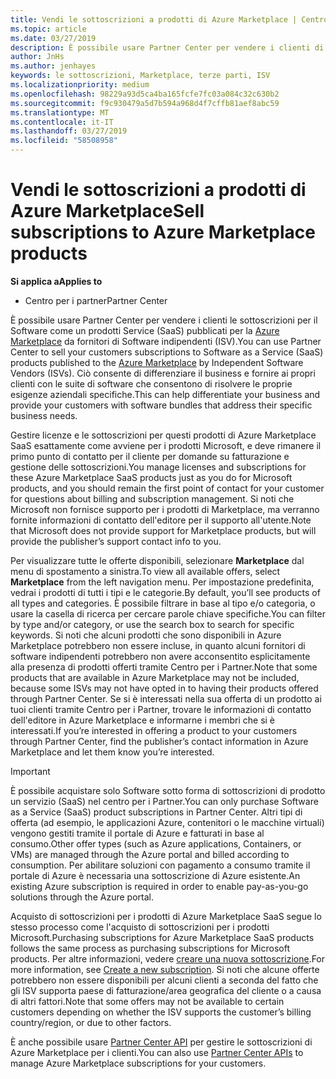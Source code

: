```yaml
---
title: Vendi le sottoscrizioni a prodotti di Azure Marketplace | Centro per i partner
ms.topic: article
ms.date: 03/27/2019
description: È possibile usare Partner Center per vendere i clienti di sottoscrizioni per il Software come servizio (SaaS) prodotti pubblicati in Azure Marketplace da fornitori di Software indipendenti (ISV).
author: JnHs
ms.author: jenhayes
keywords: le sottoscrizioni, Marketplace, terze parti, ISV
ms.localizationpriority: medium
ms.openlocfilehash: 98229a93d5ca4ba165fcfe7fc03a084c32c630b2
ms.sourcegitcommit: f9c930479a5d7b594a968d4f7cffb81aef8abc59
ms.translationtype: MT
ms.contentlocale: it-IT
ms.lasthandoff: 03/27/2019
ms.locfileid: "58508958"
---
```

# <a name="sell-subscriptions-to-azure-marketplace-products"></a><span data-ttu-id="c30f7-104">Vendi le sottoscrizioni a prodotti di Azure Marketplace</span><span class="sxs-lookup"><span data-stu-id="c30f7-104">Sell subscriptions to Azure Marketplace products</span></span>

<span data-ttu-id="c30f7-105">**Si applica a**</span><span class="sxs-lookup"><span data-stu-id="c30f7-105">**Applies to**</span></span>

-  <span data-ttu-id="c30f7-106">Centro per i partner</span><span class="sxs-lookup"><span data-stu-id="c30f7-106">Partner Center</span></span>


<span data-ttu-id="c30f7-107">È possibile usare Partner Center per vendere i clienti le sottoscrizioni per il Software come un prodotti Service (SaaS) pubblicati per la [Azure Marketplace](https://azuremarketplace.microsoft.com/marketplace) da fornitori di Software indipendenti (ISV).</span><span class="sxs-lookup"><span data-stu-id="c30f7-107">You can use Partner Center to sell your customers subscriptions to Software as a Service (SaaS) products published to the [Azure Marketplace](https://azuremarketplace.microsoft.com/marketplace) by Independent Software Vendors (ISVs).</span></span> <span data-ttu-id="c30f7-108">Ciò consente di differenziare il business e fornire ai propri clienti con le suite di software che consentono di risolvere le proprie esigenze aziendali specifiche.</span><span class="sxs-lookup"><span data-stu-id="c30f7-108">This can help differentiate your business and provide your customers with software bundles that address their specific business needs.</span></span> 

<span data-ttu-id="c30f7-109">Gestire licenze e le sottoscrizioni per questi prodotti di Azure Marketplace SaaS esattamente come avviene per i prodotti Microsoft, e deve rimanere il primo punto di contatto per il cliente per domande su fatturazione e gestione delle sottoscrizioni.</span><span class="sxs-lookup"><span data-stu-id="c30f7-109">You manage licenses and subscriptions for these Azure Marketplace SaaS products just as you do for Microsoft products, and you should remain the first point of contact for your customer for questions about billing and subscription management.</span></span> <span data-ttu-id="c30f7-110">Si noti che Microsoft non fornisce supporto per i prodotti di Marketplace, ma verranno fornite informazioni di contatto dell'editore per il supporto all'utente.</span><span class="sxs-lookup"><span data-stu-id="c30f7-110">Note that Microsoft does not provide support for Marketplace products, but will provide the publisher’s support contact info to you.</span></span>

<span data-ttu-id="c30f7-111">Per visualizzare tutte le offerte disponibili, selezionare **Marketplace** dal menu di spostamento a sinistra.</span><span class="sxs-lookup"><span data-stu-id="c30f7-111">To view all available offers, select **Marketplace** from the left navigation menu.</span></span> <span data-ttu-id="c30f7-112">Per impostazione predefinita, vedrai i prodotti di tutti i tipi e le categorie.</span><span class="sxs-lookup"><span data-stu-id="c30f7-112">By default, you’ll see products of all types and categories.</span></span> <span data-ttu-id="c30f7-113">È possibile filtrare in base al tipo e/o categoria, o usare la casella di ricerca per cercare parole chiave specifiche.</span><span class="sxs-lookup"><span data-stu-id="c30f7-113">You can filter by type and/or category, or use the search box to search for specific keywords.</span></span> <span data-ttu-id="c30f7-114">Si noti che alcuni prodotti che sono disponibili in Azure Marketplace potrebbero non essere incluse, in quanto alcuni fornitori di software indipendenti potrebbero non avere acconsentito esplicitamente alla presenza di prodotti offerti tramite Centro per i Partner.</span><span class="sxs-lookup"><span data-stu-id="c30f7-114">Note that some products that are available in Azure Marketplace may not be included, because some ISVs may not have opted in to having their products offered through Partner Center.</span></span> <span data-ttu-id="c30f7-115">Se si è interessati nella sua offerta di un prodotto ai tuoi clienti tramite Centro per i Partner, trovare le informazioni di contatto dell'editore in Azure Marketplace e informarne i membri che si è interessati.</span><span class="sxs-lookup"><span data-stu-id="c30f7-115">If you’re interested in offering a product to your customers through Partner Center, find the publisher’s contact information in Azure Marketplace and let them know you’re interested.</span></span>

> [!IMPORTANT]
> <span data-ttu-id="c30f7-116">È possibile acquistare solo Software sotto forma di sottoscrizioni di prodotto un servizio (SaaS) nel centro per i Partner.</span><span class="sxs-lookup"><span data-stu-id="c30f7-116">You can only purchase Software as a Service (SaaS) product subscriptions in Partner Center.</span></span> <span data-ttu-id="c30f7-117">Altri tipi di offerta (ad esempio, le applicazioni Azure, contenitori o le macchine virtuali) vengono gestiti tramite il portale di Azure e fatturati in base al consumo.</span><span class="sxs-lookup"><span data-stu-id="c30f7-117">Other offer types (such as Azure applications, Containers, or VMs) are managed through the Azure portal and billed according to consumption.</span></span> <span data-ttu-id="c30f7-118">Per abilitare soluzioni con pagamento a consumo tramite il portale di Azure è necessaria una sottoscrizione di Azure esistente.</span><span class="sxs-lookup"><span data-stu-id="c30f7-118">An existing Azure subscription is required in order to enable pay-as-you-go solutions through the Azure portal.</span></span>

<span data-ttu-id="c30f7-119">Acquisto di sottoscrizioni per i prodotti di Azure Marketplace SaaS segue lo stesso processo come l'acquisto di sottoscrizioni per i prodotti Microsoft.</span><span class="sxs-lookup"><span data-stu-id="c30f7-119">Purchasing subscriptions for Azure Marketplace SaaS products follows the same process as purchasing subscriptions for Microsoft products.</span></span> <span data-ttu-id="c30f7-120">Per altre informazioni, vedere [creare una nuova sottoscrizione](create-a-new-subscription.md).</span><span class="sxs-lookup"><span data-stu-id="c30f7-120">For more information, see [Create a new subscription](create-a-new-subscription.md).</span></span> <span data-ttu-id="c30f7-121">Si noti che alcune offerte potrebbero non essere disponibili per alcuni clienti a seconda del fatto che gli ISV supporta paese di fatturazione/area geografica del cliente o a causa di altri fattori.</span><span class="sxs-lookup"><span data-stu-id="c30f7-121">Note that some offers may not be available to certain customers depending on whether the ISV supports the customer’s billing country/region, or due to other factors.</span></span>

<span data-ttu-id="c30f7-122">È anche possibile usare [Partner Center API](https://docs.microsoft.com/en-us/partner-center/develop/) per gestire le sottoscrizioni di Azure Marketplace per i clienti.</span><span class="sxs-lookup"><span data-stu-id="c30f7-122">You can also use [Partner Center APIs](https://docs.microsoft.com/en-us/partner-center/develop/) to manage Azure Marketplace subscriptions for your customers.</span></span>

